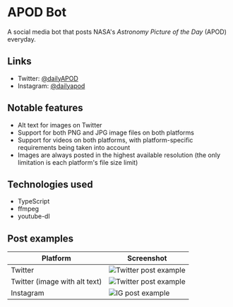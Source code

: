 # APOD Bot
A social media bot that posts NASA's *Astronomy Picture of the Day* (APOD) everyday.

## Links
- Twitter: [@dailyAPOD](https://twitter.com/dailyAPOD)
- Instagram: [@dailyapod](https://instagram.com/dailyapod)

## Notable features
- Alt text for images on Twitter
- Support for both PNG and JPG image files on both platforms
- Support for videos on both platforms, with platform-specific requirements being taken into account
- Images are always posted in the highest available resolution (the only limitation is each platform's file size limit)

## Technologies used
- TypeScript
- ffmpeg
- youtube-dl

## Post examples
| **Platform** | **Screenshot**                                           |
|--------------|----------------------------------------------------------|
| Twitter      | ![Twitter post example](https://i.imgur.com/7VVTtZq.png) |
| Twitter (image with alt text)      | ![Twitter post example](https://i.imgur.com/GyLQWwt.png) |
| Instagram    | ![IG post example](https://i.imgur.com/O8TUoyn.png) |                                              |
